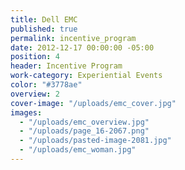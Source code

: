```yaml
---
title: Dell EMC
published: true
permalink: incentive_program
date: 2012-12-17 00:00:00 -05:00
position: 4
header: Incentive Program
work-category: Experiential Events
color: "#3778ae"
overview: 2
cover-image: "/uploads/emc_cover.jpg"
images:
  - "/uploads/emc_overview.jpg"
  - "/uploads/page_16-2067.png"
  - "/uploads/pasted-image-2081.jpg"
  - "/uploads/emc_woman.jpg"
---
```


